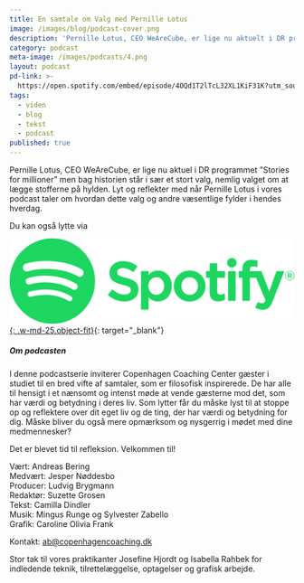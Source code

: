 ```yaml
---
title: En samtale om Valg med Pernille Lotus
image: /images/blog/podcast-cover.png
description: 'Pernille Lotus, CEO WeAreCube, er lige nu aktuelt i DR programmet "Stories for millioner" men bag historien står i sær et stort valg, nemlig valget om at lægge stofferne på hylden. Lyt og reflekter med når Pernille Lotus i vores podcast taler om hvordan dette valg og andre væsentlige fylder i hendes hverdag.'
category: podcast
meta-image: /images/podcasts/4.png
layout: podcast
pd-link: >-
  https://open.spotify.com/embed/episode/4OQd1T2lTcL32XL1KiF31K?utm_source=generator
tags:
  - viden
  - blog
  - tekst
  - podcast
published: true
---
```

Pernille Lotus, CEO WeAreCube, er lige nu aktuel i DR programmet ”Stories for millioner” men bag historien står i sær et stort valg, nemlig valget om at lægge stofferne på hylden. Lyt og reflekter med når Pernille Lotus i vores podcast taler om hvordan dette valg og andre væsentlige fylder i hendes hverdag.

Du kan også lytte via

[![Lyt til SamtaleRummet via Spotify](/images/podcasts/spotify.png "Lyt til SamtaleRummet via Spotify"){: .w-md-25.object-fit}](https://open.spotify.com/episode/4OQd1T2lTcL32XL1KiF31K){: target="_blank"}

##### Om podcasten

I denne podcastserie inviterer Copenhagen Coaching Center gæster i studiet til en bred vifte af samtaler, som er filosofisk inspirerede. De har alle til hensigt i et nænsomt og intenst møde at vende gæsterne mod det, som har værdi og betydning i deres liv. Som lytter får du måske lyst til at stoppe op og reflektere over dit eget liv og de ting, der har værdi og betydning for dig. Måske bliver du også mere opmærksom og nysgerrig i mødet med dine medmennesker?

Det er blevet tid til refleksion. Velkommen til!

Vært: Andreas Bering<br>Medvært: Jesper Nøddesbo<br>Producer: Ludvig Brygmann<br>Redaktør: Suzette Grosen<br>Tekst: Camilla Dindler<br>Musik: Mingus Runge og Sylvester Zabello<br>Grafik: Caroline Olivia Frank

Kontakt: ab@copenhagencoaching.dk

Stor tak til vores praktikanter Josefine Hjordt og Isabella Rahbek for indledende teknik, tilrettelæggelse, optagelser og grafisk arbejde.